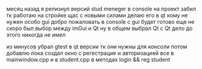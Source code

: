 месяц назад я релизнул версий stud meneger в console на проект забил тк работаю на стройке щас с новыми силами делаю его в qt кому не нужен особо gui добро пожаловать в console с gui будет готово еще не скоро был выбор между imGui и Qt ну в общем выбрал Qt с Qt дело до этого никогда не имел

из минусов убрал gtest в qt версии тк они нужны для консоли потом добавлю пока создал окно с регестрацие и авторизацией все в mainwindow.cpp и в student.cpp в методах login && reg student
